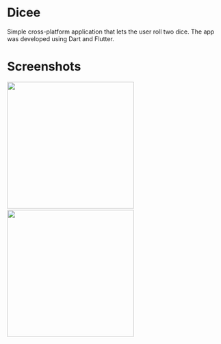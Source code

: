 # Dicee

Simple cross-platform application that lets the user roll two dice. The app was developed using Dart and Flutter. 

# Screenshots

<img src="https://user-images.githubusercontent.com/90746623/215341974-48283b90-16c5-4eab-b1fc-9e46a77c1a11.png" width="296"/> <img/> <img src="https://user-images.githubusercontent.com/90746623/215341976-46d548e0-3a45-4586-b025-69bbdb4afb0a.png" width="296"/>
